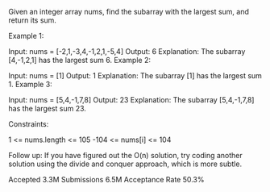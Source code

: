 Given an integer array nums, find the
subarray
with the largest sum, and return its sum.



Example 1:

Input: nums = [-2,1,-3,4,-1,2,1,-5,4]
Output: 6
Explanation: The subarray [4,-1,2,1] has the largest sum 6.
Example 2:

Input: nums = [1]
Output: 1
Explanation: The subarray [1] has the largest sum 1.
Example 3:

Input: nums = [5,4,-1,7,8]
Output: 23
Explanation: The subarray [5,4,-1,7,8] has the largest sum 23.


Constraints:

1 <= nums.length <= 105
-104 <= nums[i] <= 104


Follow up: If you have figured out the O(n) solution, try coding another solution using the divide and conquer approach, which is more subtle.

Accepted
3.3M
Submissions
6.5M
Acceptance Rate
50.3%